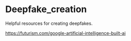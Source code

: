# Deepfake_creation
Helpful resources for creating deepfakes.

https://futurism.com/google-artificial-intelligence-built-ai
